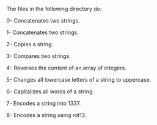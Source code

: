 The files in the following directory do:

0- Concatenates two strings.

1- Concatenates two strings.

2- Copies a string.

3- Compares two strings.

4- Reverses the content of an array of integers.

5- Changes all lowercase letters of a string to uppercase.

6- Capitalizes all words of a string.

7- Encodes a string into 1337.

8- Encodes a string using rot13.
